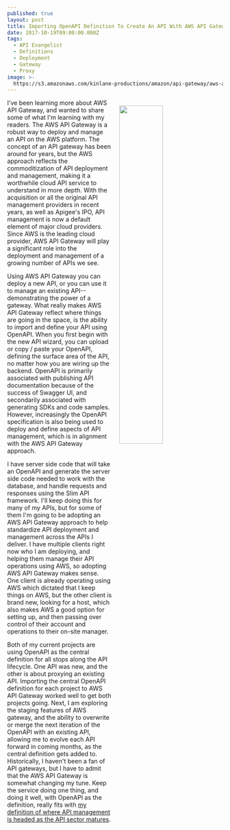 ```yaml
---
published: true
layout: post
title: Importing OpenAPI Definition To Create An API With AWS API Gateway
date: 2017-10-19T09:00:00.000Z
tags:
  - API Evangelist
  - Definitions
  - Deployment
  - Gateway
  - Proxy
image: >-
  https://s3.amazonaws.com/kinlane-productions/amazon/api-gateway/aws-api-gateway-create-new-api.png
---
```

<p><img src="https://s3.amazonaws.com/kinlane-productions/amazon/api-gateway/aws-api-gateway-create-new-api.png" align="right" width="45%" style="padding: 15px;" /></p>I've been learning more about AWS API Gateway, and wanted to share some of what I'm learning with my readers. The AWS API Gateway is a robust way to deploy and manage an API on the AWS platform. The concept of an API gateway has been around for years, but the AWS approach reflects the commoditization of API deployment and management, making it a worthwhile cloud API service to understand in more depth. With the acquisition or all the original API management providers in recent years, as well as Apigee's IPO, API management is now a default element of major cloud providers. Since AWS is the leading cloud provider, AWS API Gateway will play a significant role into the deployment and management of a growing number of APIs we see.

Using AWS API Gateway you can deploy a new API, or you can use it to manage an existing API--demonstrating the power of a gateway. What really makes AWS API Gateway reflect where things are going in the space, is the ability to import and define your API using OpenAPI. When you first begin with the new API wizard, you can upload or copy / paste your OpenAPI, defining the surface area of the API, no matter how you are wiring up the backend. OpenAPI is primarily associated with publishing API documentation because of the success of Swagger UI, and secondarily associated with generating SDKs and code samples. However, increasingly the OpenAPI specification is also being used to deploy and define aspects of API management, which is in alignment with the AWS API Gateway approach.

I have server side code that will take an OpenAPI and generate the server side code needed to work with the database, and handle requests and responses using the Slim API framework. I'll keep doing this for many of my APIs, but for some of them I'm going to be adopting an AWS API Gateway approach to help standardize API deployment and management across the APIs I deliver. I have multiple clients right now who I am deploying, and helping them manage their API operations using AWS, so adopting AWS API Gateway makes sense. One client is already operating using AWS which dictated that I keep things on AWS, but the other client is brand new, looking for a host, which also makes AWS a good option for setting up, and then passing over control of their account and operations to their on-site manager.

Both of my current projects are using OpenAPI as the central definition for all stops along the API lifecycle. One API was new, and the other is about proxying an existing API. Importing the central OpenAPI definition for each project to AWS API Gateway worked well to get both projects going. Next, I am exploring the staging features of AWS gateway, and the ability to overwrite or merge the next iteration of the OpenAPI with an existing API, allowing me to evolve each API forward in coming months, as the central definition gets added to. Historically, I haven't been a fan of API gateways, but I have to admit that the AWS API Gateway is somewhat changing my tune. Keep the service doing one thing, and doing it well, with OpenAPI as the definition, really fits with [my definition of where API management is headed as the API sector matures](http://apievangelist.com/2017/10/16/the-basics-of-api-management/).
